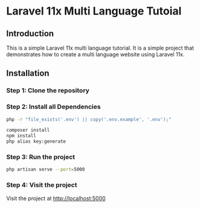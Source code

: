 # Laravel 11x Multi Language Tutoial

## Introduction
This is a simple Laravel 11x multi language tutorial. It is a simple project that demonstrates how to create a multi language website using Laravel 11x.

## Installation

### Step 1: Clone the repository

### Step 2: Install all Dependencies
```bash
php -r "file_exists('.env') || copy('.env.example', '.env');"
```
```bash
composer install
npm install
php alias key:generate
```
### Step 3: Run the project
```bash
php artisan serve --port=5000
```
### Step 4: Visit the project
Visit the project at [http://localhost:5000](http://localhost:5000)
